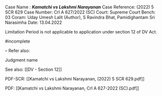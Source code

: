 Case Name : ***Kamatchi vs Lakshmi Narayanan***
Case Reference: (2022) 5 SCR 629
Case Number: Crl A 627/2022 (SC)
Court: Supreme Court
Bench: 03
Coram: Uday Umesh Lalit (Author), S Ravindra Bhat, Pamidighantam Sri Narasimha
Date: 13.04.2022

Limitation Period is not applicable to application under section 12 of DV Act.

#incomplete 

–
Refer also:

Judgment name

See also:
[[DV - Section 12]] 

PDF-SCR:
[[Kamatchi vs Lakshmi Narayanan, (2022) 5 SCR 629.pdf]]

PDF:
[[Kamatchi vs Lakshmi Narayanan, Crl A 627-2022 (SC).pdf]]
